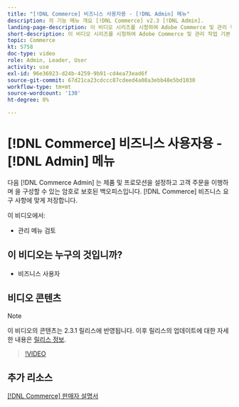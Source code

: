 ```yaml
---
title: "[!DNL Commerce] 비즈니스 사용자용 - [!DNL Admin] 메뉴"
description: 의 기능 메뉴 개요 [!DNL Commerce] v2.3 [!DNL Admin].
landing-page-description: 이 비디오 시리즈를 시청하여 Adobe Commerce 및 관리 작업 기본 사항에 대해 살펴보십시오.
short-description: 이 비디오 시리즈를 시청하여 Adobe Commerce 및 관리 작업 기본 사항에 대해 살펴보십시오.
topic: Commerce
kt: 5758
doc-type: video
role: Admin, Leader, User
activity: use
exl-id: 96e36923-d24b-4259-9b91-cd4ea73ead6f
source-git-commit: 67d21ca23cdccc87cdeed4a08a3ebb48e5bd1030
workflow-type: tm+mt
source-wordcount: '130'
ht-degree: 0%

---
```


# [!DNL Commerce] 비즈니스 사용자용 - [!DNL Admin] 메뉴

다음 [!DNL Commerce Admin] 는 제품 및 프로모션을 설정하고 고객 주문을 이행하며 을 구성할 수 있는 암호로 보호된 백오피스입니다. [!DNL Commerce] 비즈니스 요구 사항에 맞게 저장합니다.

이 비디오에서:

- 관리 메뉴 검토

## 이 비디오는 누구의 것입니까?

- 비즈니스 사용자

## 비디오 콘텐츠

>[!NOTE]
>
>이 비디오의 콘텐츠는 2.3.1 릴리스에 반영됩니다. 이후 릴리스의 업데이트에 대한 자세한 내용은 [릴리스 정보](https://experienceleague.adobe.com/docs/commerce-operations/release/notes/overview.html).

>[!VIDEO](https://video.tv.adobe.com/v/35942?quality=12&learn=on)

## 추가 리소스

[[!DNL Commerce] 판매자 설명서](https://experienceleague.adobe.com/docs/commerce-admin/user-guides/home.html)
